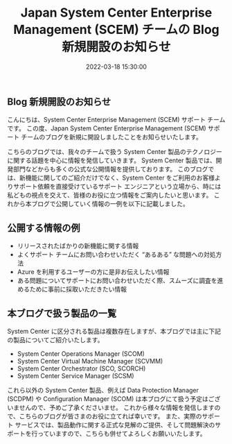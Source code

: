 ﻿---
title: Japan System Center Enterprise Management (SCEM) チームの Blog 新規開設のお知らせ
date: 2022-03-18 15:30:00
tags:
  - General
  - Information
---

## Blog 新規開設のお知らせ
こんにちは、System Center Enterprise Management (SCEM) サポート チームです。
この度、Japan System Center Enterprise Management (SCEM) サポート チームのブログを新規に開設しましたことをお知らせいたします。

こちらのブログでは、我々のチームで扱う System Center 製品のテクノロジーに関する話題を中心に情報を発信していきます。
System Center 製品では、開発部門などからも多くの公式な公開情報を提供しております。
このブログでは、新機能に関してのご紹介だけでなく、System Center をご利用のお客様よりサポート依頼を直接受けているサポート エンジニアという立場から、時には私どもの視点を交えて、皆様のお役に立つ情報をご案内したいと思います。
これから本ブログで公開していく情報の一例を以下に記載しました。

## 公開する情報の例
- リリースされたばかりの新機能に関する情報
- よくサポート チームにお問い合わせいただく “あるある” な問題への対処方法
- Azure を利用するユーザーの方に是非お伝えしたい情報
- ある問題についてサポートにお問い合わせいただく際、スムーズに調査を進めるために事前に採取いただきたい情報

## 本ブログで扱う製品の一覧
System Center に区分される製品は複数存在しますが、本ブログでは主に下記の製品についてご紹介いたします。
- System Center Operations Manager (SCOM)
- System Center Virtual Machine Manager (SCVMM)
- System Center Orchestrator (SCO, SCORCH)
- System Center Service Manager (SCSM)

これら以外の System Center 製品、例えば Data Protection Manager (SCDPM) や Configuration Manager (SCOM) は本ブログにて扱う予定はございませんので、予めご了承くださいませ。
これから様々な情報を発信しますので、こちらのブログが皆さまのお役に立てれば幸いです。
また、実際のサポート サービスでは、製品動作に関する正式な見解のご提供、そして問題解決のサポートを行っていますので、こちらも併せてよろしくお願いいたします。